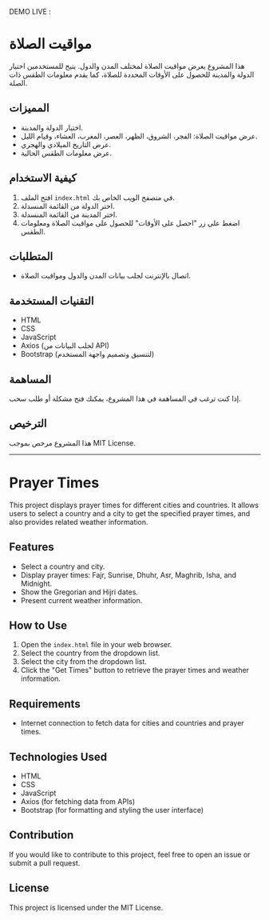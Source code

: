  DEMO LIVE : 
# مواقيت الصلاة

هذا المشروع يعرض مواقيت الصلاة لمختلف المدن والدول. يتيح للمستخدمين اختيار الدولة والمدينة للحصول على الأوقات المحددة للصلاة، كما يقدم معلومات الطقس ذات الصلة.

## المميزات

- اختيار الدولة والمدينة.
- عرض مواقيت الصلاة: الفجر، الشروق، الظهر، العصر، المغرب، العشاء، وقيام الليل.
- عرض التاريخ الميلادي والهجري.
- عرض معلومات الطقس الحالية.

## كيفية الاستخدام

1. افتح الملف `index.html` في متصفح الويب الخاص بك.
2. اختر الدولة من القائمة المنسدلة.
3. اختر المدينة من القائمة المنسدلة.
4. اضغط على زر "احصل على الأوقات" للحصول على مواقيت الصلاة ومعلومات الطقس.

## المتطلبات

- اتصال بالإنترنت لجلب بيانات المدن والدول ومواقيت الصلاة.

## التقنيات المستخدمة

- HTML
- CSS
- JavaScript
- Axios (لجلب البيانات من API)
- Bootstrap (لتنسيق وتصميم واجهة المستخدم)

## المساهمة

إذا كنت ترغب في المساهمة في هذا المشروع، يمكنك فتح مشكلة أو طلب سحب.

## الترخيص

هذا المشروع مرخص بموجب MIT License.

---

# Prayer Times

This project displays prayer times for different cities and countries. It allows users to select a country and a city to get the specified prayer times, and also provides related weather information.

## Features

- Select a country and city.
- Display prayer times: Fajr, Sunrise, Dhuhr, Asr, Maghrib, Isha, and Midnight.
- Show the Gregorian and Hijri dates.
- Present current weather information.

## How to Use

1. Open the `index.html` file in your web browser.
2. Select the country from the dropdown list.
3. Select the city from the dropdown list.
4. Click the "Get Times" button to retrieve the prayer times and weather information.

## Requirements

- Internet connection to fetch data for cities and countries and prayer times.

## Technologies Used

- HTML
- CSS
- JavaScript
- Axios (for fetching data from APIs)
- Bootstrap (for formatting and styling the user interface)

## Contribution

If you would like to contribute to this project, feel free to open an issue or submit a pull request.

## License

This project is licensed under the MIT License.
